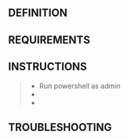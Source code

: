 ## DEFINITION
>

## REQUIREMENTS
> 

## INSTRUCTIONS
> - Run powershell as admin
> - 
> - 

## TROUBLESHOOTING
> 

